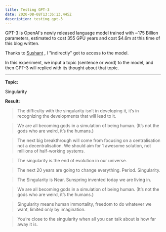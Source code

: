 ```yaml
---
title: Testing GPT-3
date: 2020-08-08T13:36:13.445Z
description: testing gpt-3
---
```

GPT-3 is OpenAI's newly released language model trained with ~175 Billion parameters, estimated to cost 355 GPU years and cost $4.6m at this time of this blog written.

Thanks to [Sushant](https://twitter.com/sushant_kumar) , I "indirectly" got to access to the model. 

In this experiment, we input a topic (sentence or word) to the model, and then GPT-3 will replied with its thought about that topic.

- - -

**Topic:** 

Singularity

**Result:**

> The difficulty with the singularity isn’t in developing it, it’s in recognizing the developments that will lead to it.

> We are all becoming gods in a simulation of being human. (It’s not the gods who are weird, it’s the humans.)

> The next big breakthrough will come from focusing on a centralisation not a decentralisation. We should aim for 1 awesome solution, not millions of half-working systems.

> The singularity is the end of evolution in our universe.

> The next 20 years are going to change everything. Period. Singularity.

> The Singularity is Near. Sunspring invented today we are living in.

> We are all becoming gods in a simulation of being human. (It’s not the gods who are weird, it’s the humans.)

> Singularity means human immortality, freedom to do whatever we want, limited only by imagination.

> You’re close to the singularity when all you can talk about is how far away it is.






